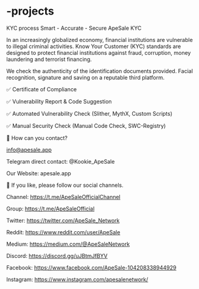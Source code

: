 # -projects
KYC process
Smart - Accurate - Secure ApeSale KYC 

In an increasingly globalized economy, financial institutions are vulnerable to illegal criminal activities. Know Your Customer (KYC) standards are designed to protect financial institutions against fraud, corruption, money laundering and terrorist financing.</p>

We check the authenticity of the identification documents provided. Facial recognition, signature and saving on a reputable third platform.</p>

 ✅ Certificate of Compliance </p>
 ✅ Vulnerability Report & Code Suggestion </p>
 ✅ Automated Vulnerability Check (Slither, MythX, Custom Scripts) </p>
 ✅ Manual Security Check (Manual Code Check, SWC-Registry) </p>

 📱 How can you contact?</p>
 info@apesale.app</p>
 Telegram direct contact: @Kookie_ApeSale</p>
 Our Website: apesale.app</p>

 🔔 If you like, please follow our social channels.</p>
Channel: https://t.me/ApeSaleOfficialChannel</p>
Group: https://t.me/ApeSaleOfficial</p>
Twitter: https://twitter.com/ApeSale_Network</p>
Reddit: https://www.reddit.com/user/ApeSale</p>
Medium: https://medium.com/@ApeSaleNetwork</p>
Discord: https://discord.gg/uJBtmJfBYV</p>
Facebook: https://www.facebook.com/ApeSale-104208338944929</p>
Instagram: https://www.instagram.com/apesalenetwork/</p>
